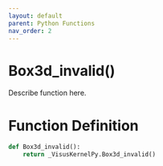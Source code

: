 ```yaml
---
layout: default
parent: Python Functions
nav_order: 2
---
```


# Box3d_invalid()

Describe function here.

# Function Definition

```python
def Box3d_invalid():
    return _VisusKernelPy.Box3d_invalid()
```